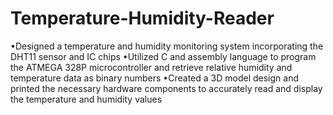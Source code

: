 # Temperature-Humidity-Reader
•Designed a temperature and humidity monitoring system incorporating the DHT11 sensor and IC chips
•Utilized C and assembly language to program the ATMEGA 328P microcontroller and retrieve relative humidity and temperature data as binary numbers
•Created a 3D model design and printed the necessary hardware components to accurately read and display the temperature and humidity values

